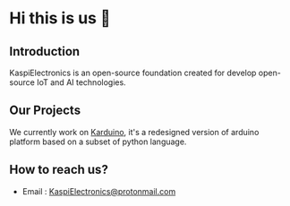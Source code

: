 # Hi this is us 👋

## Introduction
KaspiElectronics is an open-source foundation created for develop open-source IoT and AI technologies.

## Our Projects
We currently work on [Karduino](https://github.com/KaspiElectronics/Karduino), it's a redesigned version of arduino platform based on a subset of python language.

## How to reach us?
- Email : [KaspiElectronics@protonmail.com](mailto:KaspiElectronics@protonmail.com)
<!--

**Here are some ideas to get you started:**

🙋‍♀️ A short introduction - what is your organization all about?
🌈 Contribution guidelines - how can the community get involved?
👩‍💻 Useful resources - where can the community find your docs? Is there anything else the community should know?
🍿 Fun facts - what does your team eat for breakfast?
🧙 Remember, you can do mighty things with the power of [Markdown](https://guides.github.com/features/mastering-markdown/)
-->
